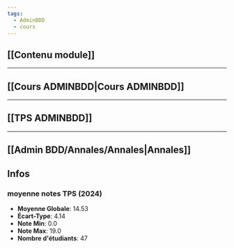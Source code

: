 ```yaml
---
tags:
  - AdminBDD
  - cours
---
```

## [[Contenu module]]
---
## [[Cours ADMINBDD|Cours ADMINBDD]]
---
## [[TPS ADMINBDD]]
---
## [[Admin BDD/Annales/Annales|Annales]]


## Infos
### moyenne notes TPS (2024)

- **Moyenne Globale**: 14.53
- **Écart-Type**: 4.14
- **Note Min**: 0.0
- **Note Max**: 19.0
- **Nombre d'étudiants**: 47